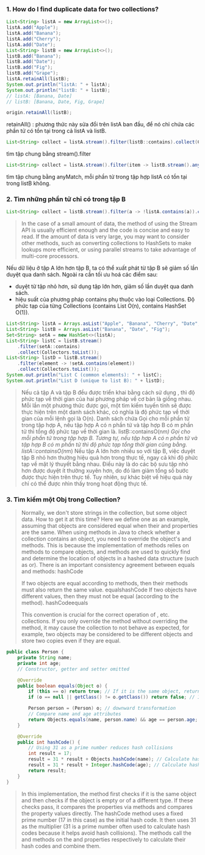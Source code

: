 ### 1. How do I find duplicate data for two collections?

```java
List<String> listA = new ArrayList<>();
listA.add("Apple");
listA.add("Banana");
listA.add("Cherry");
listA.add("Date");
List<String> listB = new ArrayList<>();
listB.add("Banana");
listB.add("Date");
listB.add("Fig");
listB.add("Grape");
listA.retainAll(listB);
System.out.println("listA: " + listA);
System.out.println("listB: " + listB);
// listA: [Banana, Date]
// listB: [Banana, Date, Fig, Grape]
```

```java
origin.retainAll(listB);
```

retainAll() : phương thức này sửa đổi trên listA ban đầu, để nó chỉ chứa các phần tử có tồn tại trong cả listA và listB.

```java
List<String> collect = listA.stream().filter(listB::contains).collect(Collectors.toList());
```

tìm tập chung bằng stream().filter

```java
List<String> collect = listA.stream().filter(item -> listB.stream().anyMatch(itemB -> itemB.equals(item))).collect(Collectors.toList());
```

tìm tập chung bằng anyMatch, mỗi phần tử trong tập hợp listA có tồn tại trong listB không.

### 2. Tìm những phần tử chỉ có trong tập B

```java
List<String> collect = listB.stream().filter(a -> !listA.contains(a)).collect(Collectors.toList());
```

> In the case of a small amount of data, the method of using the Stream API is usually efficient enough and the code is concise and easy to read. If the amount of data is very large, you may want to consider other methods, such as converting collections to HashSets to make lookups more efficient, or using parallel streams to take advantage of multi-core processors.

Nếu dữ liệu ở tập A lớn hơn tập B, ta có thể xuất phát từ tập B sẽ giảm số lần duyệt qua danh sách. Ngoài ra cần tối ưu hoá các điểm sau:

- duyệt từ tập nhỏ hơn, sử dụng tập lớn hơn, giảm số lần duyệt qua danh sách.
- hiệu suất của phương pháp contains phụ thuộc vào loại Collections. Độ phức tạp của từng Collections (contains List O(n), contains HashSet O(1)).

```java
List<String> listA = Arrays.asList("Apple", "Banana", "Cherry", "Date", "Fig", "Grape");
List<String> listB = Arrays.asList("Banana", "Date", "Fig");
Set<String> setA = new HashSet<>(listA);
List<String> listC = listB.stream()
    .filter(setA::contains) 
    .collect(Collectors.toList());
List<String> listD = listB.stream()
    .filter(element -> !setA.contains(element))
    .collect(Collectors.toList());
System.out.println("List C (common elements): " + listC);
System.out.println("List D (unique to list B): " + listD);

```

> Nếu cả tập A và tập B đều được triển khai bằng cách sử dụng , thì độ phức tạp về thời gian của hai phương pháp về cơ bản là giống nhau. Mỗi lần một phương thức được gọi, một tìm kiếm tuyến tính sẽ được thực hiện trên một danh sách khác, có nghĩa là độ phức tạp về thời gian của mỗi lệnh gọi là O(n). Danh sách chứa
> Gọi cho mỗi phần tử trong tập hợp A, nếu tập hợp A có n phần tử và tập hợp B có m phần tử thì tổng độ phức tạp về thời gian là. listB::containsO(n*m)
> Gọi cho mỗi phần tử trong tập hợp B. Tương tự, nếu tập hợp A có n phần tử và tập hợp B có m phần tử thì độ phức tạp tổng thời gian cũng bằng. listA::containsO(n*m)
> Nếu tập A lớn hơn nhiều so với tập B, việc duyệt tập B nhỏ hơn thường hiệu quả hơn trong thực tế, ngay cả khi độ phức tạp về mặt lý thuyết bằng nhau. Điều này là do các bộ sưu tập nhỏ hơn được duyệt ít thường xuyên hơn, do đó làm giảm tổng số bước được thực hiện trên thực tế. Tuy nhiên, sự khác biệt về hiệu quả này chỉ có thể được nhìn thấy trong hoạt động thực tế.

### 3. Tìm kiếm một Obj trong Collection?

> Normally, we don't store strings in the collection, but some object data. How to get it at this time? Here we define one as an example, assuming that objects are considered equal when their and properties are the same.
> When using methods in Java to check whether a collection contains an object, you need to override the object's and methods. This is because the implementation of methods relies on methods to compare objects, and methods are used to quickly find and determine the location of objects in a hashed data structure (such as or).
> There is an important consistency agreement between equals and methods: hashCode
>
> If two objects are equal according to methods, then their methods must also return the same value. equalshashCode
> If two objects have different values, then they must not be equal (according to the method). hashCodeequals
>
> This convention is crucial for the correct operation of , etc. collections. If you only override the method without overriding the method, it may cause the collection to not behave as expected, for example, two objects may be considered to be different objects and store two copies even if they are equal.

```java
public class Person {
    private String name;
    private int age;
    // Constructor, getter and setter omitted

    @Override
    public boolean equals(Object o) {
        if (this == o) return true; // If it is the same object, return true directly.
        if (o == null || getClass() != o.getClass()) return false; // If the object is empty or the class type is inconsistent, return false

        Person person = (Person) o; // downward transformation
        // Compare name and age attributes
        return Objects.equals(name, person.name) && age == person.age;
    }

    @Override
    public int hashCode() {
        // Using 31 as a prime number reduces hash collisions
        int result = 17;
        result = 31 * result + Objects.hashCode(name); // Calculate hash code based on name
        result = 31 * result + Integer.hashCode(age); // Calculate hash code based on age
        return result;
    }
}
```

> In this implementation, the method first checks if it is the same object and then checks if the object is empty or of a different type. If these checks pass, it compares the properties via methods and compares the property values directly. 
> The hashCode method uses a fixed prime number (17 in this case) as the initial hash code. It then uses 31 as the multiplier (31 is a prime number often used to calculate hash codes because it helps avoid hash collisions). The methods call the and methods on the and properties respectively to calculate their hash codes and combine them.